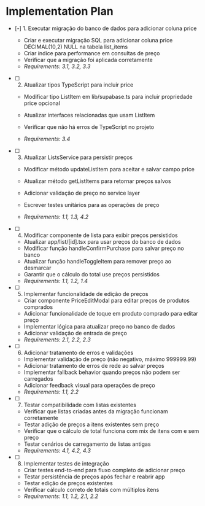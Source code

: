 # Implementation Plan

- [-] 1. Executar migração do banco de dados para adicionar coluna price

  - Criar e executar migração SQL para adicionar coluna price DECIMAL(10,2) NULL na tabela list_items
  - Criar índice para performance em consultas de preço
  - Verificar que a migração foi aplicada corretamente
  - _Requirements: 3.1, 3.2, 3.3_



- [ ] 2. Atualizar tipos TypeScript para incluir price
  - Modificar tipo ListItem em lib/supabase.ts para incluir propriedade price opcional
  - Atualizar interfaces relacionadas que usam ListItem
  - Verificar que não há erros de TypeScript no projeto



  - _Requirements: 3.4_

- [ ] 3. Atualizar ListsService para persistir preços
  - Modificar método updateListItem para aceitar e salvar campo price


  - Atualizar método getListItems para retornar preços salvos
  - Adicionar validação de preço no service layer
  - Escrever testes unitários para as operações de preço
  - _Requirements: 1.1, 1.3, 4.2_



- [ ] 4. Modificar componente de lista para exibir preços persistidos
  - Atualizar app/list/[id].tsx para usar preços do banco de dados
  - Modificar função handleConfirmPurchase para salvar preço no banco
  - Atualizar função handleToggleItem para remover preço ao desmarcar
  - Garantir que o cálculo do total use preços persistidos
  - _Requirements: 1.1, 1.2, 1.4_

- [ ] 5. Implementar funcionalidade de edição de preços
  - Criar componente PriceEditModal para editar preços de produtos comprados
  - Adicionar funcionalidade de toque em produto comprado para editar preço
  - Implementar lógica para atualizar preço no banco de dados
  - Adicionar validação de entrada de preço
  - _Requirements: 2.1, 2.2, 2.3_

- [ ] 6. Adicionar tratamento de erros e validações
  - Implementar validação de preço (não negativo, máximo 999999.99)
  - Adicionar tratamento de erros de rede ao salvar preços
  - Implementar fallback behavior quando preços não podem ser carregados
  - Adicionar feedback visual para operações de preço
  - _Requirements: 1.1, 2.2_

- [ ] 7. Testar compatibilidade com listas existentes
  - Verificar que listas criadas antes da migração funcionam corretamente
  - Testar adição de preços a itens existentes sem preço
  - Verificar que o cálculo de total funciona com mix de itens com e sem preço
  - Testar cenários de carregamento de listas antigas
  - _Requirements: 4.1, 4.2, 4.3_

- [ ] 8. Implementar testes de integração
  - Criar testes end-to-end para fluxo completo de adicionar preço
  - Testar persistência de preços após fechar e reabrir app
  - Testar edição de preços existentes
  - Verificar cálculo correto de totais com múltiplos itens
  - _Requirements: 1.1, 1.2, 2.1, 2.2_